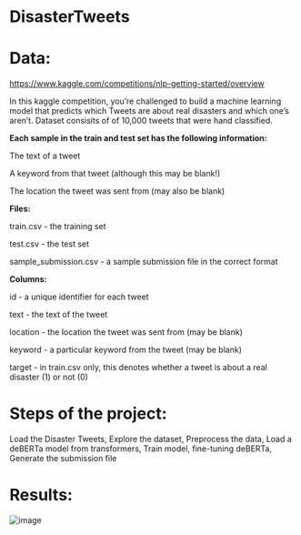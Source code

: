 # DisasterTweets
# Data:
https://www.kaggle.com/competitions/nlp-getting-started/overview

In this kaggle competition, you’re challenged to build a machine learning model that predicts which Tweets are about real disasters and which one’s aren’t. Dataset consisits of of 10,000 tweets that were hand classified.

**Each sample in the train and test set has the following information:**

The text of a tweet

A keyword from that tweet (although this may be blank!)

The location the tweet was sent from (may also be blank)

**Files:**

train.csv - the training set

test.csv - the test set

sample_submission.csv - a sample submission file in the correct format

**Columns:**

id - a unique identifier for each tweet

text - the text of the tweet

location - the location the tweet was sent from (may be blank)

keyword - a particular keyword from the tweet (may be blank)

target - in train.csv only, this denotes whether a tweet is about a real disaster (1) or not (0)

# Steps of the project:

Load the Disaster Tweets, 
Explore the dataset, 
Preprocess the data, 
Load a deBERTa model from transformers, 
Train model, fine-tuning deBERTa, 
Generate the submission file

# Results:
![image](https://github.com/AlisherAmirbek/DisasterTweets/assets/124807619/70b409f8-a4de-43bc-a5cf-11a85e520672)

